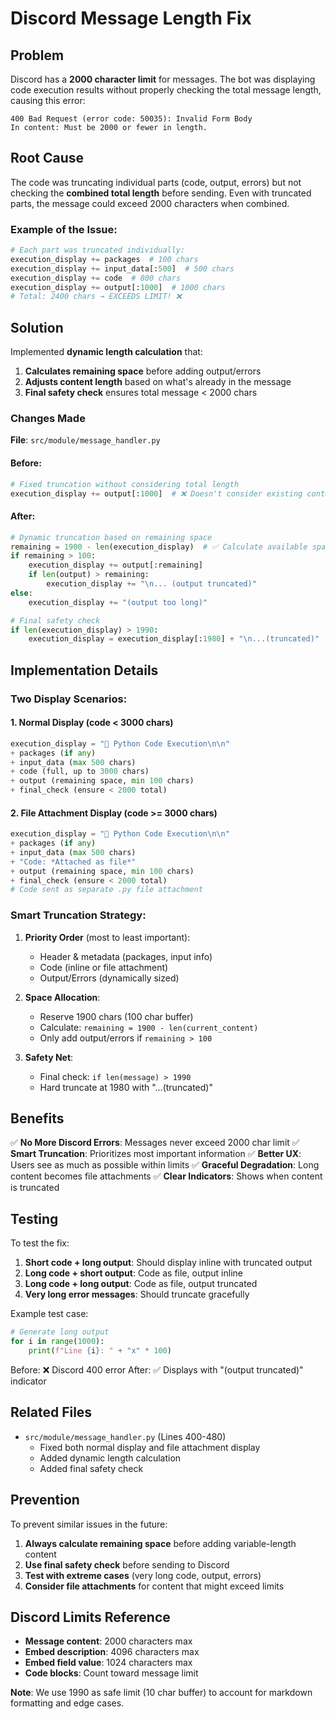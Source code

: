 # Discord Message Length Fix

## Problem

Discord has a **2000 character limit** for messages. The bot was displaying code execution results without properly checking the total message length, causing this error:

```
400 Bad Request (error code: 50035): Invalid Form Body
In content: Must be 2000 or fewer in length.
```

## Root Cause

The code was truncating individual parts (code, output, errors) but not checking the **combined total length** before sending. Even with truncated parts, the message could exceed 2000 characters when combined.

### Example of the Issue:

```python
# Each part was truncated individually:
execution_display += packages  # 100 chars
execution_display += input_data[:500]  # 500 chars
execution_display += code  # 800 chars
execution_display += output[:1000]  # 1000 chars
# Total: 2400 chars → EXCEEDS LIMIT! ❌
```

## Solution

Implemented **dynamic length calculation** that:

1. **Calculates remaining space** before adding output/errors
2. **Adjusts content length** based on what's already in the message
3. **Final safety check** ensures total message < 2000 chars

### Changes Made

**File**: `src/module/message_handler.py`

#### Before:
```python
# Fixed truncation without considering total length
execution_display += output[:1000]  # ❌ Doesn't consider existing content
```

#### After:
```python
# Dynamic truncation based on remaining space
remaining = 1900 - len(execution_display)  # ✅ Calculate available space
if remaining > 100:
    execution_display += output[:remaining]
    if len(output) > remaining:
        execution_display += "\n... (output truncated)"
else:
    execution_display += "(output too long)"

# Final safety check
if len(execution_display) > 1990:
    execution_display = execution_display[:1980] + "\n...(truncated)"
```

## Implementation Details

### Two Display Scenarios:

#### 1. **Normal Display** (code < 3000 chars)
```python
execution_display = "🐍 Python Code Execution\n\n"
+ packages (if any)
+ input_data (max 500 chars)
+ code (full, up to 3000 chars)
+ output (remaining space, min 100 chars)
+ final_check (ensure < 2000 total)
```

#### 2. **File Attachment Display** (code >= 3000 chars)
```python
execution_display = "🐍 Python Code Execution\n\n"
+ packages (if any)
+ input_data (max 500 chars)
+ "Code: *Attached as file*"
+ output (remaining space, min 100 chars)
+ final_check (ensure < 2000 total)
# Code sent as separate .py file attachment
```

### Smart Truncation Strategy:

1. **Priority Order** (most to least important):
   - Header & metadata (packages, input info)
   - Code (inline or file attachment)
   - Output/Errors (dynamically sized)

2. **Space Allocation**:
   - Reserve 1900 chars (100 char buffer)
   - Calculate: `remaining = 1900 - len(current_content)`
   - Only add output/errors if `remaining > 100`

3. **Safety Net**:
   - Final check: `if len(message) > 1990`
   - Hard truncate at 1980 with "...(truncated)"

## Benefits

✅ **No More Discord Errors**: Messages never exceed 2000 char limit
✅ **Smart Truncation**: Prioritizes most important information
✅ **Better UX**: Users see as much as possible within limits
✅ **Graceful Degradation**: Long content becomes file attachments
✅ **Clear Indicators**: Shows when content is truncated

## Testing

To test the fix:

1. **Short code + long output**: Should display inline with truncated output
2. **Long code + short output**: Code as file, output inline
3. **Long code + long output**: Code as file, output truncated
4. **Very long error messages**: Should truncate gracefully

Example test case:
```python
# Generate long output
for i in range(1000):
    print(f"Line {i}: " + "x" * 100)
```

Before: ❌ Discord 400 error
After: ✅ Displays with "(output truncated)" indicator

## Related Files

- `src/module/message_handler.py` (Lines 400-480)
  - Fixed both normal display and file attachment display
  - Added dynamic length calculation
  - Added final safety check

## Prevention

To prevent similar issues in the future:

1. **Always calculate remaining space** before adding variable-length content
2. **Use final safety check** before sending to Discord
3. **Test with extreme cases** (very long code, output, errors)
4. **Consider file attachments** for content that might exceed limits

## Discord Limits Reference

- **Message content**: 2000 characters max
- **Embed description**: 4096 characters max
- **Embed field value**: 1024 characters max
- **Code blocks**: Count toward message limit

**Note**: We use 1990 as safe limit (10 char buffer) to account for markdown formatting and edge cases.
